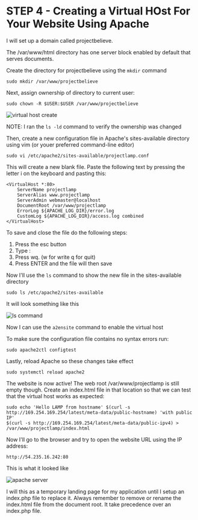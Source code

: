 # STEP 4 - Creating a Virtual HOst For Your Website Using Apache
I will set up a domain called projectbelieve.

The /var/www/html directory has one server block enabled by default that serves documents.

Create the directory for projectbelieve using the `mkdir` command
```
sudo mkdir /var/www/projectbelieve
```
Next, assign ownership of directory to current user:
```
sudo chown -R $USER:$USER /var/www/projectbelieve
```


![virtual host create](https://github.com/Depsipher/DevOps-Projects-1-/assets/138725118/c22d14a8-0427-4f48-ab4d-a25fc9bcade6)

NOTE: I ran the `ls -ld` command to verify the ownership was changed


Then, create a new configuration file in Apache's sites-available directory using vim (or youer preferred command-line editor)
```
sudo vi /etc/apache2/sites-available/projectlamp.conf
```

This will create a new blank file. Paste the following text by pressing the letter i on the keyboard and pasting this:
```
<VirtualHost *:80>
    ServerName projectlamp
    ServerAlias www.projectlamp 
    ServerAdmin webmaster@localhost
    DocumentRoot /var/www/projectlamp
    ErrorLog ${APACHE_LOG_DIR}/error.log
    CustomLog ${APACHE_LOG_DIR}/access.log combined
</VirtualHost>
```
To save and close the file do the following steps:
1. Press the esc button
2. Type :
3. Press wq. (w for write q for quit)
5. Press ENTER and the file will then save

Now I'll use the `ls` command to show the new file in the sites-available directory
```
sudo ls /etc/apache2/sites-available
```
It will look something like this

![ls command ](https://github.com/Depsipher/DevOps-Projects-1-/assets/138725118/d49a389d-89d9-424a-b2da-c1e3ffed411d)


Now I can use the `a2ensite` command to enable the virtual host

To make sure the configuration file contains no syntax errors run:
```
sudo apache2ctl configtest
```
Lastly, reload Apache so these changes take effect
```
sudo systemctl reload apache2
```

The website is now active! The web root /var/www/projectlamp is still empty though. Create an index.html file in that location so that we can test that the virtual host works as expected:
```
sudo echo 'Hello LAMP from hostname' $(curl -s http://169.254.169.254/latest/meta-data/public-hostname) 'with public IP' 
$(curl -s http://169.254.169.254/latest/meta-data/public-ipv4) > /var/www/projectlamp/index.html
```
Now I'll go to the browser and try to open the website URL using the IP address:
```
http://54.235.16.242:80
```
This is what it looked like


![apache server](https://github.com/Depsipher/DevOps-Projects-1-/assets/138725118/4f5c6957-128c-41c1-94e7-df935a4d9fd3)

I will this as a temporary landing page for my application until I setup an index.php file to replace it. 
Always remember to remove or rename the index.html file from the document root. It take precedence over an index.php file. 



